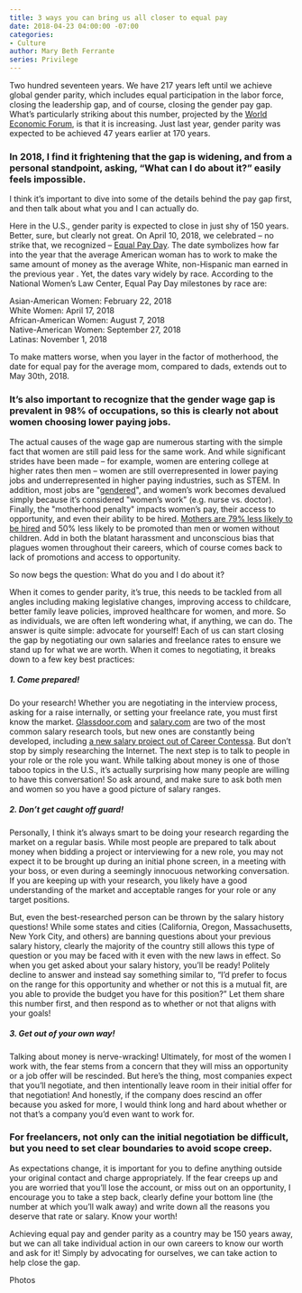 ```yaml
---
title: 3 ways you can bring us all closer to equal pay
date: 2018-04-23 04:00:00 -07:00
categories:
- Culture
author: Mary Beth Ferrante
series: Privilege
---
```


Two hundred seventeen years. We have 217 years left until we achieve global gender parity, which includes equal participation in the labor force, closing the leadership gap, and of course, closing the gender pay gap. What’s particularly striking about this number, projected by the [World Economic Forum](https://www.weforum.org/reports/the-global-gender-gap-report-2017), is that it is increasing. Just last year, gender parity was expected to be achieved 47 years earlier at 170 years. 

### In 2018, I find it frightening that the gap is widening, and from a personal standpoint, asking, “What can I do about it?” easily feels impossible. 

I think it’s important to dive into some of the details behind the pay gap first, and then talk about what you and I can actually do. 

Here in the U.S., gender parity is expected to close in just shy of 150 years. Better, sure, but clearly not great. On April 10, 2018, we celebrated – no strike that, we recognized – [Equal Pay Day](https://twitter.com/hashtag/EqualPayDay?src=hash). The date symbolizes how far into the year that the average American woman has to work to make the same amount of money as the average White, non-Hispanic man earned in the previous year . Yet, the dates vary widely by race. According to the National Women’s Law Center, Equal Pay Day milestones by race are:

Asian-American Women: February 22, 2018  
White Women: April 17, 2018  
African-American Women: August 7, 2018  
Native-American Women: September 27, 2018  
Latinas: November 1, 2018

To make matters worse, when you layer in the factor of motherhood, the date for equal pay for the average mom, compared to dads, extends out to May 30th, 2018. 

### It’s also important to recognize that the gender wage gap is prevalent in 98% of occupations, so this is clearly not about women choosing lower paying jobs. 

The actual causes of the wage gap are numerous starting with the simple fact that women are still paid less for the same work. And while significant strides have been made – for example, women are entering college at higher rates then men – women are still overrepresented in lower paying jobs and underrepresented in higher paying industries, such as STEM. In addition, most jobs are "[gendered](https://fairygodboss.com/articles/gender-stereotypes-don-t-just-hurt-women-men-lose-too)", and women’s work becomes devalued simply because it’s considered "women’s work" (e.g. nurse vs. doctor). Finally, the "motherhood penalty" impacts women’s pay, their access to opportunity, and even their ability to be hired.  [Mothers are 79% less likely to be hired](http://www.kauffman.org/~/media/kauffman_org/research%20reports%20and%20covers/2016/labor_after_labor_may3b.pdf) and 50% less likely to be promoted than men or women without children. Add in both the blatant harassment and unconscious bias that plagues women throughout their careers, which of course comes back to lack of promotions and access to opportunity.

So now begs the question: What do you and I do about it?  

When it comes to gender parity, it’s true, this needs to be tackled from all angles including making legislative changes, improving access to childcare, better family leave policies, improved healthcare for women, and more. So as individuals, we are often left wondering what, if anything, we can do. The answer is quite simple: advocate for yourself! Each of us can start closing the gap by negotiating our own salaries and freelance rates to ensure we stand up for what we are worth. When it comes to negotiating, it breaks down to a few key best practices:

##### 1. Come prepared!

Do your research! Whether you are negotiating in the interview process, asking for a raise internally, or setting your freelance rate, you must first know the market. [Glassdoor.com](https://www.glassdoor.com/index.htm) and [salary.com](https://www.salary.com/) are two of the most common salary research tools, but new ones are constantly being developed, including [a new salary project out of Career Contessa](https://www.careercontessa.com/resources/salary-project/). But don’t stop by simply researching the Internet. The next step is to talk to people in your role or the role you want. While talking about money is one of those taboo topics in the U.S., it’s actually surprising how many people are willing to have this conversation!  So ask around, and make sure to ask both men and women so you have a good picture of salary ranges.

##### 2. Don’t get caught off guard!

Personally, I think it’s always smart to be doing your research regarding the market on a regular basis. While most people are prepared to talk about money when bidding a project or interviewing for a new role, you may not expect it to be brought up during an initial phone screen, in a meeting with your boss, or even during a seemingly innocuous networking conversation. If you are keeping up with your research, you likely have a good understanding of the market and acceptable ranges for your role or any target positions.  

But, even the best-researched person can be thrown by the salary history questions! While some states and cities (California, Oregon, Massachusetts, New York City, and others) are banning questions about your previous salary history, clearly the majority of the country still allows this type of question or you may be faced with it even with the new laws in effect. So when you get asked about your salary history, you’ll be ready! Politely decline to answer and instead say something similar to, “I’d prefer to focus on the range for this opportunity and whether or not this is a mutual fit, are you able to provide the budget you have for this position?” Let them share this number first, and then respond as to whether or not that aligns with your goals!

##### 3. Get out of your own way!

Talking about money is nerve-wracking! Ultimately, for most of the women I work with, the fear stems from a concern that they will miss an opportunity or a job offer will be rescinded. But here’s the thing, most companies expect that you’ll negotiate, and then intentionally leave room in their initial offer for that negotiation! And honestly, if the company does rescind an offer because you asked for more, I would think long and hard about whether or not that’s a company you’d even want to work for.   

### For freelancers, not only can the initial negotiation be difficult, but you need to set clear boundaries to avoid scope creep. 

As expectations change, it is important for you to define anything outside your original contact and charge appropriately. If the fear creeps up and you are worried that you’ll lose the account, or miss out on an opportunity, I encourage you to take a step back, clearly define your bottom line (the number at which you’ll walk away) and write down all the reasons you deserve that rate or salary. Know your worth!

Achieving equal pay and gender parity as a country may be 150 years away, but we can all take individual action in our own careers to know our worth and ask for it! Simply by advocating for ourselves, we can take action to help close the gap.

Photos